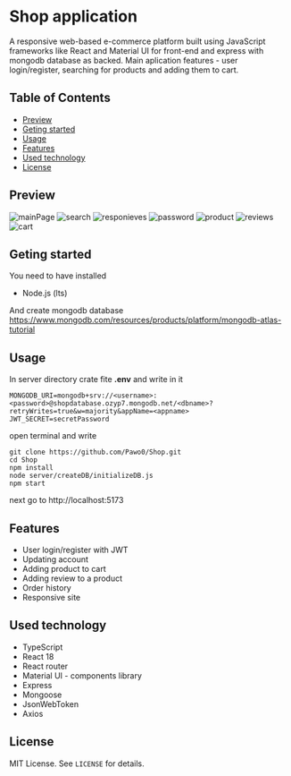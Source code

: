 # Shop application
A responsive web-based e-commerce platform built using JavaScript frameworks like React and Material UI for front-end and express with mongodb database as backed. Main aplication features - user login/register, searching for products and adding them to cart.

## Table of Contents
- [Preview](#preview)
- [Geting started](#geting-started)
- [Usage](#usage)
- [Features](#features)
- [Used technology](#used-technology)
- [License](#license)

## Preview
![mainPage](https://github.com/user-attachments/assets/71192295-ce4e-4911-b75a-d053c48ae256)
![search](https://github.com/user-attachments/assets/aeb7acd4-4164-4323-a379-9a4fea034a08)
![responieves](https://github.com/user-attachments/assets/79ca130a-bb5c-429d-b925-375732e2c1a4)
![password](https://github.com/user-attachments/assets/dee7805c-cfb4-4b81-b5a8-41e709bf6141)
![product](https://github.com/user-attachments/assets/788d30e9-4c47-4ade-aad9-69424e470998)
![reviews](https://github.com/user-attachments/assets/3df8e3b4-4e6d-489f-8c78-69e765becb1f)
![cart](https://github.com/user-attachments/assets/a37a14b1-c020-4751-95b9-4c73583e6383)


## Geting started
You need to have installed
- Node.js (lts)


And create mongodb database https://www.mongodb.com/resources/products/platform/mongodb-atlas-tutorial

## Usage
In server directory crate fite **.env** and write in it 
```dotenv
MONGODB_URI=mongodb+srv://<username>:<password>@shopdatabase.ozyp7.mongodb.net/<dbname>?retryWrites=true&w=majority&appName=<appname>
JWT_SECRET=secretPassword
```
open terminal and write
```terminal
git clone https://github.com/Pawo0/Shop.git
cd Shop
npm install
node server/createDB/initializeDB.js 
npm start
```
next go to http://localhost:5173

## Features 
- User login/register with JWT
- Updating account
- Adding product to cart
- Adding review to a product
- Order history
- Responsive site

## Used technology
- TypeScript
- React 18
- React router
- Material UI - components library
- Express
- Mongoose
- JsonWebToken
- Axios

## License
 MIT License. See `LICENSE` for details.
